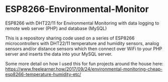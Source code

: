 # ESP8266-Environmental-Monitor
ESP8266 with DHT22/11 for Environmental Monitoring with data logging to remote web server (PHP) and database (MySQL)

This is a repository sharing code used on a series of ESP8266 microcontrollers with DHT22/11 temperature and humidity sensors, analog sensors and/or distance sensors which then connect over WiFi to your PHP server and inserts the data into your MySQL server.

Some more detail on how I used this for fun projects around the house here:
https://www.freelearner.how/2017/09/24/environmental-monitoring-cheap-esp8266-temperature-humidity-etc/
